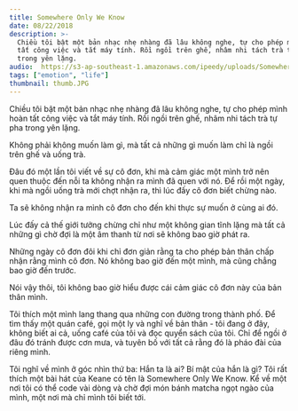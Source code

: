 ```yaml
---
title: Somewhere Only We Know
date: 08/22/2018
description: >-
  Chiều tôi bật một bản nhạc nhẹ nhàng đã lâu không nghe, tự cho phép mình hoàn
  tất công việc và tắt máy tính. Rồi ngồi trên ghế, nhâm nhi tách trà tự pha
  trong yên lặng.
audio: 	https://s3-ap-southeast-1.amazonaws.com/ipeedy/uploads/SomewhereOnlyWeKnow-Keane-3043868.mp3
tags: ["emotion", "life"]
thumbnail: thumb.JPG
---
```


Chiều tôi bật một bản nhạc nhẹ nhàng đã lâu không nghe, tự cho phép mình hoàn tất công việc và tắt máy tính. Rồi ngồi trên ghế, nhâm nhi tách trà tự pha trong yên lặng.

Không phải không muốn làm gì, mà tất cả những gì muốn làm chỉ là ngồi trên ghế và uống trà.

Đâu đó một lần tôi viết về sự cô đơn, khi mà cảm giác một mình trở nên quen thuộc đến nỗi ta không nhận ra mình đã quen với nó. Để rồi một ngày, khi mà ngồi uống trà mới chợt nhận ra, thì lúc đấy cô đơn biết chừng nào.

Ta sẽ không nhận ra mình cô đơn cho đến khi thực sự muốn ở cùng ai đó.

Lúc đấy cả thế giới tưởng chừng chỉ như một không gian tĩnh lặng mà tất cả những gì chờ đợi là một âm thanh từ nơi sẽ không bao giờ phát ra.

Những ngày cô đơn đôi khi chỉ đơn giản rằng ta cho phép bản thân chấp nhận rằng mình cô đơn. Nó không bao giờ đến một mình, mà cũng chẳng bao giờ đến trước.

Nói vậy thôi, tôi không bao giờ hiểu được cái cảm giác cô đơn này của bản thân mình.

Tôi thích một mình lang thang qua những con đường trong thành phố. Để tìm thấy một quán café, gọi một ly và nghĩ về bản thân - tôi đang ở đây, không biết ai cả, uống café của tôi và đọc quyển sách của tôi. Chỉ để ngồi ở đâu đó tránh được cơn mưa, và tuyên bố với tất cả rằng đó là pháo đài của riêng mình.

Tôi nghĩ về mình ở góc nhìn thứ ba: Hắn ta là ai? Bí mật của hắn là gì? Tôi rất thích một bài hát của Keane có tên là Somewhere Only We Know. Kể về một nơi tôi có thể code vài dòng và chờ đợi món bánh matcha ngọt ngào của mình, một nơi mà chỉ mình tôi biết tới.
